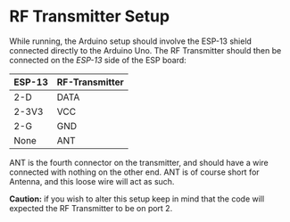 # RF Transmitter Setup

While running, the Arduino setup should involve the ESP-13 shield connected directly to the Arduino Uno. The RF Transmitter should then be connected on the *ESP-13* side of the ESP board:

| **ESP-13**    | **RF-Transmitter** |
|---------------|--------------------|
| 2-D           | DATA               |
| 2-3V3         | VCC                |
| 2-G           | GND                |
| None          | ANT                |

ANT is the fourth connector on the transmitter, and should have a wire connected with nothing on the other end. ANT is of course short for Antenna, and this loose wire will act as such.

**Caution:** if you wish to alter this setup keep in mind that the code will expected the RF Transmitter to be on port 2.